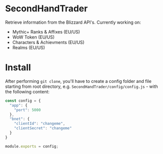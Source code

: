 # SecondHandTrader

Retrieve information from the Blizzard API's.
Currently working on:
 - Mythic+ Ranks & Affixes (EU/US)
 - WoW Token (EU/US)
 - Characters & Achievments (EU/US)
 - Realms (EU/US)

# Install
After performing <code>git clone</code>, you'll have to create a config folder and file starting from root directory,
e.g. <code>SecondHandTrader/config/config.js</code> - with the following content:

```Javascript
const config = {
  "app": {
    "port": 5000
  },
  "bnet": {
    "clientId": "changeme",
    "clientSecret": "changeme"
  }
}

module.exports = config;
```